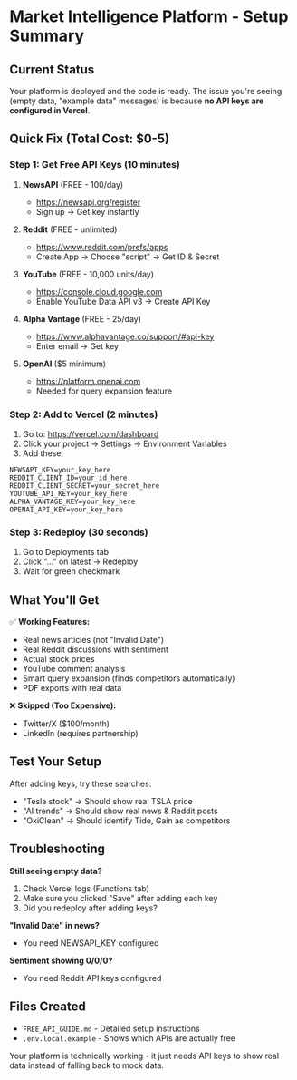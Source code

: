 # Market Intelligence Platform - Setup Summary

## Current Status
Your platform is deployed and the code is ready. The issue you're seeing (empty data, "example data" messages) is because **no API keys are configured in Vercel**.

## Quick Fix (Total Cost: $0-5)

### Step 1: Get Free API Keys (10 minutes)

1. **NewsAPI** (FREE - 100/day)
   - https://newsapi.org/register
   - Sign up → Get key instantly

2. **Reddit** (FREE - unlimited)  
   - https://www.reddit.com/prefs/apps
   - Create App → Choose "script" → Get ID & Secret

3. **YouTube** (FREE - 10,000 units/day)
   - https://console.cloud.google.com
   - Enable YouTube Data API v3 → Create API Key

4. **Alpha Vantage** (FREE - 25/day)
   - https://www.alphavantage.co/support/#api-key
   - Enter email → Get key

5. **OpenAI** ($5 minimum)
   - https://platform.openai.com
   - Needed for query expansion feature

### Step 2: Add to Vercel (2 minutes)

1. Go to: https://vercel.com/dashboard
2. Click your project → Settings → Environment Variables
3. Add these:
```
NEWSAPI_KEY=your_key_here
REDDIT_CLIENT_ID=your_id_here
REDDIT_CLIENT_SECRET=your_secret_here
YOUTUBE_API_KEY=your_key_here
ALPHA_VANTAGE_KEY=your_key_here
OPENAI_API_KEY=your_key_here
```

### Step 3: Redeploy (30 seconds)

1. Go to Deployments tab
2. Click "..." on latest → Redeploy
3. Wait for green checkmark

## What You'll Get

✅ **Working Features:**
- Real news articles (not "Invalid Date")
- Real Reddit discussions with sentiment
- Actual stock prices
- YouTube comment analysis
- Smart query expansion (finds competitors automatically)
- PDF exports with real data

❌ **Skipped (Too Expensive):**
- Twitter/X ($100/month)
- LinkedIn (requires partnership)

## Test Your Setup

After adding keys, try these searches:
- "Tesla stock" → Should show real TSLA price
- "AI trends" → Should show real news & Reddit posts
- "OxiClean" → Should identify Tide, Gain as competitors

## Troubleshooting

**Still seeing empty data?**
1. Check Vercel logs (Functions tab)
2. Make sure you clicked "Save" after adding each key
3. Did you redeploy after adding keys?

**"Invalid Date" in news?**
- You need NEWSAPI_KEY configured

**Sentiment showing 0/0/0?**
- You need Reddit API keys configured

## Files Created
- `FREE_API_GUIDE.md` - Detailed setup instructions
- `.env.local.example` - Shows which APIs are actually free

Your platform is technically working - it just needs API keys to show real data instead of falling back to mock data.